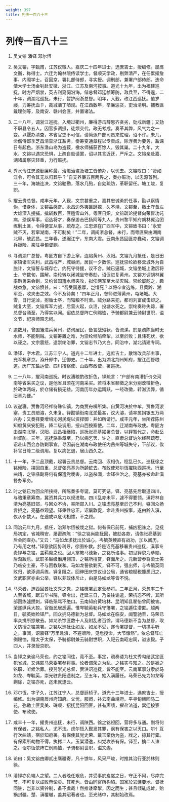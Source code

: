 ```yaml
---
weight: 397
title: 列传一百八十三
---
```


# 列传一百八十三

1. <span id="列传一百八十三-1"></span>
吴文镕 潘铎 邓尔恆

2. <span id="列传一百八十三-2"></span>
吴文镕，字甄甫，江苏仪徵人。嘉庆二十四年进士，选庶吉士，授编修。屡膺文衡，称得士。六迁为翰林院侍读学士。督顺天学政，剔弊清严，在任累擢詹事、内阁学士。召回京，署礼部侍郎，寻实授。调刑部，兼署户部侍郎。迭命偕大学士汤金钊赴安徽、浙江、江苏及南河按事。道光十九年，出为福建巡抚，时方严烟禁，英吉利窥伺沿海，偕总督邓廷桢筹防，敌兵至，不得逞，二十年，调湖北巡抚，未行，暂护闽浙总督。明年，入觐，改江西巡抚。值岁祲，力筹抚血卩，裁减漕丁陋规。在江西数年，举廉惩贪，吏治清明。捕教匪戴理剑等，及南安、赣州会匪，并置诸法。

3. <span id="列传一百八十三-3"></span>
二十八年，调浙江巡抚。入境过衢州，廉得游击薛思齐贪劣，劾戍新疆；又劾不职县令五人。因官多调摄，徒烦交代，政无考成，奏革其弊，风气为之一变。以覈办清查，本省官吏不可信，请简派户部司员来佐理，诏不许。未几，命偕侍郎季芝昌清查浙江盐务，奏筹变通章程以专责成，除浮费为要务，盐课日有起色。浙东渔山岛为盗薮，檄水师捕获百馀人，毁其巢。二十九年，大水，文镕以遇灾恐惧，上疏自劾请罢，诏以其言近迂，严斥之。文镕亲赴嘉、湖诸属察灾轻重，力行赈抚。

4. <span id="列传一百八十三-4"></span>
秀水令江忠源勤廉称最，治赈治盗及塘工皆倚办，以忧去。文镕叹曰：“贤如江令，可令其无以归葬乎？”自支养廉五百两畀之，奏办赈功，以忠源首列。三十年，海塘连决，文镕驰勘，落水几殆，自劾疏防，革职留任。塘工竣，复职。

5. <span id="列传一百八十三-5"></span>
擢云贵总督。咸丰元年，入觐，文宗甚重之，嘉其忠诚勇於任事，勖以察情伪，惜身体，文镕益感奋。永昌边外夷匪肆掠，久不靖，文镕至，檄土守备左大雄深入搜捕，擒斩数百，匪遁雪山外。粤匪日炽，文镕疏论提督向荣冒功讬病，恐误军事，诏选将才，奏保游击巴扬阿等九人。贵州黎平知府胡林翼治团练剿土匪，令得便宜从事，疏荐之。江忠源在广西军中，文镕致书曰：“永安贼不灭，若窜湖南，不可制矣！”二年，调闽浙总督，未行，而粤匪果由湖南北窜，破武昌。三年春，遂踞江宁，东南大震。云南永昌回匪亦蠢动，文镕调兵扼险，亲驻寻甸督剿。

6. <span id="列传一百八十三-6"></span>
寻调湖广总督。粤匪方自下游上窜，连陷黄州、汉阳。文镕九月抵任，是日田家镇诸军失利，武昌戒严，城昼闭，居民一夕数惊。巡抚崇纶欲移营城外为自脱计，文镕誓与城存亡，约死守待援，议不合。贼已逼城，文镕坐城上激厉将士，守数旬，围解。崇纶转以闭城坐守奏劾，诏促进复黄州。文镕方调胡林翼率黔勇来会剿，又约曾国籓水师夹攻，拟俟两军至大举灭贼。崇纶屡龁之，趣战益急。文镕愤甚，曰：“吾受国恩厚，岂惜死？以将卒宜选练，且冀黔、湘军至，收夹击之效。今不及待矣！”四年正月，督师进薄黄州，屯堵城。大雪，日行泥淖，拊循士卒，而辎粮不时至。贼分路来犯，都司刘富成击却之。贼复大至，文镕挥军力战，后营火起，众溃，投塘水死之。崇纶奏称失踪，署总督台涌至，乃得实以闻。诏依总督阵亡例赐恤，予骑都尉兼云骑尉世职，谥文节，祀京师昭忠祠。

7. <span id="列传一百八十三-7"></span>
逾数月，曾国籓进兵黄州，访询居民，备言战殁状，皆流涕。於是疏陈当时无水师，不能制贼。文镕筹置之难，为崇纶倾陷牵掣，以至於败；且讳死状，欲以诬之。文宗震怒，逮崇纶治罪，文镕志节乃大白。同治中，湖北请建专祠。

8. <span id="列传一百八十三-8"></span>
潘铎，字木君，江苏江宁人。道光十二年进士，选庶吉士，散馆改兵部主事，充军机章京。洊升郎中，迁御史。二十年，出为湖北荆州知府，擢江西督粮道。历广东盐运使、四川按察使、山西布政使，署巡抚。

9. <span id="列传一百八十三-9"></span>
二十八年，擢河南巡抚。时议漕粮酌改折色，铎疏言：“户部有南漕折价交河南等省采买之议，是他省且须在河南采买。若将本省额徵之米分别改徵折色，於政体两歧，於仓储有损无益。河南历年办运踊跃，一经改徵，转滋流弊，循旧章为便。”

10. <span id="列传一百八十三-10"></span>
议遂寝。贾鲁河经祥符硃仙镇，为商贾舟楫所集。自黄河决於中牟，贾鲁河淤塞，责工员赔濬，久未复。铎勘镇街南北淤最甚，议大濬，请率属捐银五万两兴办；又奏择要增培沁河民堤以资捍御：并如所请行。咸丰元年，坐所荐陈州知府黄庆安犯赃，降二级调用，授山西按察使。二年，迁湖南布政使。粤匪方由湖南北窜，汉阳、武昌相继陷，巡抚张亮基擢署总督，以铎暂代之，命赴岳州督防。三年，巡抚骆秉章至，乃以病乞罢，许之。直隶总督讷尔经额疏荐，诏赴山西会办防剿事宜。寻因前在湖南布政使任内岳州等城失守，下部议，俟补官日降二级调用。复以病乞退，居山西久之。

11. <span id="列传一百八十三-11"></span>
十一年，予二品顶戴，起署云贵总督。云南回、汉相仇，稔乱已久。巡抚徐之铭倾险，挟回自重，总督张亮基为所齮龁去。布政使邓尔恆擢陕西巡抚，行至曲靖，之铭嗾副将何有保遣党戕害，以盗杀闻，命铎往治之。亮基亦被命赴滇督办军务。

12. <span id="列传一百八十三-12"></span>
时之铭已为回众所挟持，所陈奏多夸诞，莫可究诘。铎、亮基先后取道四川，与骆秉章筹商，冀资其兵力以规进取。四川乱亦未平，遽不得要领。滇将林自清为亮基旧部，与回众不协，率所部入川。之铭虑亮基至於己不利，嗾回众扬言拒之，亮基益观望。铎秉性忠正，诏屡敦促，命赴贵州按事，遂由黔入滇，仅从仆数人。在途或以危词相怵，不之顾。

13. <span id="列传一百八十三-13"></span>
同治元年九月，抵任，治邓尔恆被戕之狱。何有保已前死，捕凶犯诛之。见抚局初定，省城稍安，屡密疏陈：“徐之铭尚能抚回，被劾各款，请俟张亮基到后会同查办。”又云：“马如龙求抚出於诚心，岑毓英鲠直有战功，加以阅历，乃有用之材。”铎意欲因势利导，徐图补救。於是诏亮基移署贵州巡抚，滇事专责铎与之铭，盖羁縻之也。回人掌教马德新，之铭所谄事。初见铎貌为恭顺，后渐跋扈。武职多越级僭用翎顶，之铭所擅赏，铎面斥之。元新营参将梁士美乃临安土豪，不与回教联和。马如龙誓欲剿灭，铎不可，强出师，与岑毓英同败归，欲添调兵练，铎复阻之。回绅田庆馀议设公局，通省粮赋税釐悉归之，文武职官亦由公举，铎以非政体斥止，由是马如龙等皆不悦。

14. <span id="列传一百八十三-14"></span>
马荣者，迤西回酋杜文秀之党，之铭檄署武定营参将。二年正月，荣忽率二千人至省城，踞五华书院，铎令出，迁延三日，乃亲往谕遣，荣抗恣不听，其所部回练遽攒刺，铎临殒骂不绝口。云南知府黄培林、昆明知县翟怡曾同被害。荣遂纵兵大掠，官衙民居悉遍。惟岑毓英勒兵守籓署，之铭遁往潜匿。越两日，毓英始殓铎尸。回众拥马德新为总督。马如龙在临安，闻警驰至，马荣已率众携所掠散去。如龙杀馀匪数十人及附乱者百馀，谓马德新不当为总督，取关防授之铭兼署。之铭以巡抚让如龙，如龙不受，遂令署提督，一切拱手听之。事闻，诏嘉铎“万里赴滇，不避艰险，见危授命，大节懔然”。依总督阵亡例赐恤，赠太子太保，予骑都尉兼云骑尉世职，入祀云南昭忠祠，谥忠毅。子四人，并录授京职。

15. <span id="列传一百八十三-15"></span>
当铎之亲谕马荣也，约之铭同往，竟不至。事定，疏奏诿为杜文秀勾结武定匪犯省城，又讳匿马荣委署参将事。论者谓荣之为乱，之铭实与知之。於是褫之铭职，听候治罪。授劳崇光总督，贾洪诏巡抚，皆不能至。云南军事分隶於马如龙、岑毓英，崇光驻贵阳遥制之，至五年，始入滇履任。马荣已先为如龙等剿除，之铭亦死，迄未就逮云。

16. <span id="列传一百八十三-16"></span>
邓尔恆，字子久，江苏江宁人，总督廷桢子。道光十三年进士，选庶吉士，授编修。出为湖南辰州府知府。父忧，服阕，补云南曲靖府。平寻甸叛回马二花，弥勒土匪吴美、硃顺，招抚昆阳回匪，甚有声绩，擢盐法道，累迁按察使、布政使。

17. <span id="列传一百八十三-17"></span>
咸丰十一年，擢贵州巡抚，未行，调陕西。徐之铭袒回，营将多与通。副将何有保者，之铭私人，尤不法。虑尔恆入觐发其罪，讽有保害之以灭口。尔忄互行次曲靖，宿於知府署。有保使其党史荣、戴玉棠伪为盗，戕之，掠其行橐。有保索所劫物不得，执拷二人。玉棠潜逸，纠党攻杀有保。铎至，擒二人诛之。诏尔恆依阵亡例赐恤，予骑都尉世职，谥文悫。

18. <span id="列传一百八十三-18"></span>
论曰：吴文镕由卿贰出膺疆寄，凡十馀年，风采严峻，时推其治行亚於林则徐。

19. <span id="列传一百八十三-19"></span>
潘铎亦负端人之望。二人者晚任艰危，并受事於岌岌之日，守正不阿，尽瘁完节，不可复以成败苛论矣。其死也，皆由同官所构陷。国家於岩疆要地，督抚同驻，岂非以资钤制，备不虞哉！然推诿牵掣，因之而生；甚且倾轧成衅，贻祸封疆。楚、滇覆辙，盖其昭著者也。至光绪中，其制始改焉。
